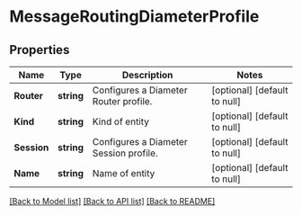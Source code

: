 # MessageRoutingDiameterProfile

## Properties
Name | Type | Description | Notes
------------ | ------------- | ------------- | -------------
**Router** | **string** | Configures a Diameter Router profile. | [optional] [default to null]
**Kind** | **string** | Kind of entity | [optional] [default to null]
**Session** | **string** | Configures a Diameter Session profile. | [optional] [default to null]
**Name** | **string** | Name of entity | [optional] [default to null]

[[Back to Model list]](../README.md#documentation-for-models) [[Back to API list]](../README.md#documentation-for-api-endpoints) [[Back to README]](../README.md)


